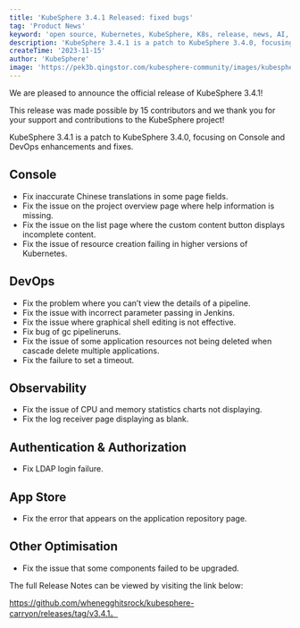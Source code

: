 ```yaml
---
title: 'KubeSphere 3.4.1 Released: fixed bugs'
tag: 'Product News'
keyword: 'open source, Kubernetes, KubeSphere, K8s, release, news, AI, GPU'
description: 'KubeSphere 3.4.1 is a patch to KubeSphere 3.4.0, focusing on Console and DevOps enhancements and fixes.'
createTime: '2023-11-15'
author: 'KubeSphere'
image: 'https://pek3b.qingstor.com/kubesphere-community/images/kubesphere-3.4.1-ga.png'
---
```


We are pleased to announce the official release of KubeSphere 3.4.1!

This release was made possible by 15 contributors and we thank you for your support and contributions to the KubeSphere project!

KubeSphere 3.4.1 is a patch to KubeSphere 3.4.0, focusing on Console and DevOps enhancements and fixes.

## Console

- Fix inaccurate Chinese translations in some page fields.
- Fix the issue on the project overview page where help information is missing.
- Fix the issue on the list page where the custom content button displays incomplete content.
- Fix the issue of resource creation failing in higher versions of Kubernetes.


## DevOps
- Fix the problem where you can’t view the details of a pipeline.
- Fix the issue with incorrect parameter passing in Jenkins.
- Fix the issue where graphical shell editing is not effective. 
- Fix bug of gc pipelineruns.
- Fix the issue of some application resources not being deleted when cascade delete multiple applications.
- Fix the failure to set a timeout. 


## Observability
- Fix the issue of CPU and memory statistics charts not displaying.
- Fix the log receiver page displaying as blank.

## Authentication & Authorization
- Fix LDAP login failure.

## App Store
- Fix the error that appears on the application repository page. 

## Other Optimisation
- Fix the issue that some components failed to be upgraded.

The full Release Notes can be viewed by visiting the link below:

https://github.com/whenegghitsrock/kubesphere-carryon/releases/tag/v3.4.1。